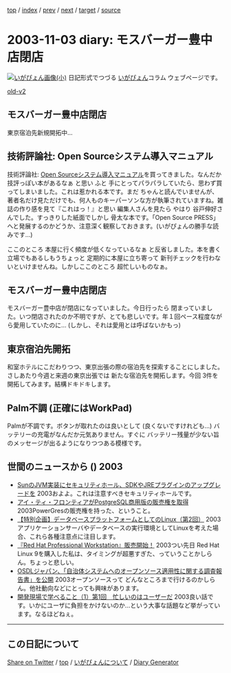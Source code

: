 [top](../index.html) 
 / [index](index.html) 
 / [prev](https://igapyon.github.io/diary/2003/ig031102.html) 
 / [next](https://igapyon.github.io/diary/2003/ig031104.html) 
 / [target](https://igapyon.github.io/diary/2003/ig031103.html) 
 / [source](https://github.com/igapyon/diary/blob/gh-pages/2003/ig031103.html.src.md) 

2003-11-03 diary: モスバーガー豊中店閉店
=====================================================================================================
[![いがぴょん画像(小)](https://igapyon.github.io/diary/images/iga200306s.jpg "いがぴょん")](https://igapyon.github.io/diary/memo/memoigapyon.html) 日記形式でつづる [いがぴょん](https://igapyon.github.io/diary/memo/memoigapyon.html)コラム ウェブページです。

[old-v2](ig031103-orig.html)

## モスバーガー豊中店閉店

東京宿泊先新規開拓中…


## 技術評論社: Open Sourceシステム導入マニュアル

技術評論社: [Open Sourceシステム導入マニュアル](http://www.gihyo.co.jp/magazines/opensource)を買ってきました。なんだか 技評っぽい本があるなぁ と思い ふと 手にとってパラパラしていたら、思わず買ってしまいました。これは惹かれる本です。まだ ちゃんと読んでいませんが、著者名だけ見ただけでも、何人ものキーパーソンな方が執筆されていますね。雑誌の作り感を見て『これはっ！』と思い 編集人さんを見たら やはり 谷戸伸好さんでした。すっきりした紙面でしかし 骨太な本です。「Open Source PRESS」へと発展するのかどうか、注意深く観察しておきます。(いがぴょんの勝手な読みです…)

ここのところ 本屋に行く頻度が低くなっているなぁ と反省しました。本を書く立場でもあるしもうちょっと 定期的に本屋に立ち寄って 新刊チェックを行わないといけませんね。しかしここのところ 超忙しいものなぁ。

## モスバーガー豊中店閉店

モスバーガー豊中店が閉店になっていました。今日行ったら 閉まっていました。いつ閉店されたのか不明ですが、とても悲しいです。年１回ペース程度ながら愛用していたのに… (しかし、それは愛用とは呼ばないかもっ)

## 東京宿泊先開拓

和室ホテルにこだわりつつ、東京出張の際の宿泊先を探索することにしました。さしあたり今週と来週の東京出張では 新たな宿泊先を開拓します。今回 3件を開拓してみます。結構ドキドキします。

## Palm不調 (正確にはWorkPad)

Palmが不調です。ボタンが取れたのは良いとして (良くないですけれども…) バッテリーの充電がなんだか元気ありません。すぐに バッテリー残量が少ない旨のメッセージが出るようになりつつある模様です。

## 世間のニュースから () 2003

* [SunのJVM実装にセキュリティホール、SDKやJREプラグインのアップグレードを](http://www.zdnet.co.jp/enterprise/0310/30/epn08.html)  2003およよ。これは注意すべきセキュリティホールです。
* [アイ・ティ・フロンティアがPostgreSQL商用版の販売権を取得](http://itpro.nikkeibp.co.jp/free/NC/NEWS/20031030/136028/index.shtml)  2003PowerGresの販売権を持った、ということ。
* [【特別企画】データベースプラットフォームとしてのLinux（第2回）](http://linux.ascii24.com/linux/news/today/2003/11/03/646652-000.html)  2003アプリケーションサーバやデータベースの実行環境としてLinuxを考えた場合、これら各種注意点に注目します。
* [『Red Hat Professional Workstation』販売開始！](http://linux.ascii24.com/linux/news/today/2003/11/01/646676-000.html)  2003つい先日 Red Hat Linux 9を購入した私は、タイミングが超悪すぎた、っていうことかしらん。ちょっと悲しい。
* [OSDLジャパン、「自治体システムへのオープンソース適用性に関する調査報告書」を公開](http://linux.ascii24.com/linux/news/today/2003/10/31/646656-000.html)  2003オープンソースって どんなところまで行けるのかしらん。他社動向などにとっても興味があります。
* [開発現場で学べること（1）第1回　忙しいのはユーザーだ](http://jibun.atmarkit.co.jp/lskill01/rensai/devgenba01/devgenba01.html)  2003良い話です。いかにユーザに負担をかけないのか…という大事な話題など挙がっています。なるほどねぇ。

----------------------------------------------------------------------------------------------------

## この日記について

[Share on Twitter](https://twitter.com/intent/tweet?hashtags=igapyon%2Cdiary%2C%E3%81%84%E3%81%8C%E3%81%B4%E3%82%87%E3%82%93&text=%E3%83%A2%E3%82%B9%E3%83%90%E3%83%BC%E3%82%AC%E3%83%BC%E8%B1%8A%E4%B8%AD%E5%BA%97%E9%96%89%E5%BA%97&url=https%3A%2F%2Figapyon.github.io%2Fdiary%2F2003%2Fig031103.html) / [top](../index.html) / [いがぴょんについて](https://igapyon.github.io/diary/memo/memoigapyon.html) / [Diary Generator](https://github.com/igapyon/igapyonv3)
